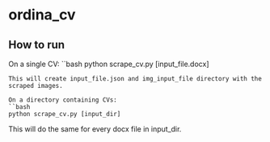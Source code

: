 # ordina_cv #

## How to run ##

On a single CV:
``bash
python scrape_cv.py [input_file.docx]
```
This will create input_file.json and img_input_file directory with the scraped images.

On a directory containing CVs:
``bash
python scrape_cv.py [input_dir]
```
This will do the same for every docx file in input_dir.
